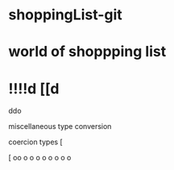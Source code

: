 # shoppingList-git
# world of shoppping list
!!!!d
[[d
===========================
ddo

miscellaneous
type conversion

coercion types 
[

[
oo
o
o
o
o
o
o
o
o
